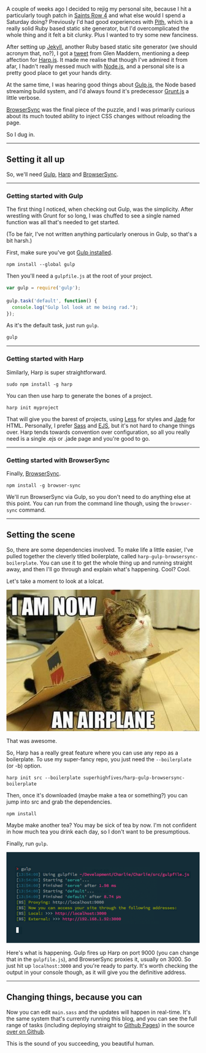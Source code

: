A couple of weeks ago I decided to rejig my personal site, because I hit a particularly tough patch in [Saints Row 4](saints-row-4) and what else would I spend a Saturday doing? Previously I'd had good experiences with [Pith](pith), which is a really solid Ruby based static site generator, but I'd overcomplicated the whole thing and it felt a bit clunky. Plus I wanted to try some new fanciness.

After setting up [Jekyll](jekyll), another Ruby based static site generator (we should acronym that, no?), I got a [tweet](tweet) from Glen Maddern, mentioning a deep affection for [Harp.js](harp). It made me realise that though I've admired it from afar, I hadn't really messed much with [Node.js](node), and a personal site is a pretty good place to get your hands dirty.

At the same time, I was hearing good things about [Gulp.js](gulp), the Node based streaming build system, and I'd always found it's predecessor [Grunt.js](grunt) a little verbose.

[BrowserSync](browsersync) was the final piece of the puzzle, and I was primarily curious about its much touted ability to inject CSS changes without reloading the page.

So I dug in.

---

## Setting it all up

So, we'll need [Gulp](gulp), [Harp](harp) and [BrowserSync](browsersync).

---

### Getting started with Gulp

The first thing I noticed, when checking out Gulp, was the simplicity. After wrestling with Grunt for so long, I was chuffed to see a single named function was all that's needed to get started.

(To be fair, I've not written anything particularly onerous in Gulp, so that's a bit harsh.)

First, make sure you've got [Gulp installed](gulp-getting-started).

```console
npm install --global gulp
```

Then you'll need a ```gulpfile.js``` at the root of your project.

```javascript
var gulp = require('gulp');

gulp.task('default', function() {
  console.log("Gulp lol look at me being rad.");
});
```

As it's the default task, just run ```gulp```.

```javascript
gulp
```

---

### Getting started with Harp

Similarly, Harp is super straightforward.

```console
sudo npm install -g harp
```

You can then use harp to generate the bones of a project.

```console
harp init myproject
```

That will give you the barest of projects, using [Less](less) for styles and [Jade](jade) for HTML. Personally, I prefer [Sass](sass) and [EJS](ejs), but it's not hard to change things over. Harp tends towards convention over configuration, so all you really need is a single .ejs or .jade page and you're good to go.

---

### Getting started with BrowserSync

Finally, [BrowserSync](browsersync).

```console
npm install -g browser-sync
```

We'll run BrowserSync via Gulp, so you don't need to do anything else at this point. You can run from the command line though, using the ```browser-sync``` command.

---

## Setting the scene

So, there are some dependencies involved. To make life a little easier, I've pulled together the cleverly titled boilerplate, called ```harp-gulp-browsersync-boilerplate```. You can use it to get the whole thing up and running straight away, and then I'll go through and explain what's happening. Cool? Cool.

Let's take a moment to look at a lolcat.

![Phew.](/images/writing/harp-gulp-and-browsersync/image-lolcat.jpg)

That was awesome.

So, Harp has a really great feature where you can use any repo as a boilerplate. To use my super-fancy repo, you just need the ```--boilerplate``` (or -b) option.

```console
harp init src --boilerplate superhighfives/harp-gulp-browsersync-boilerplate
```

Then, once it's downloaded (maybe make a tea or something?) you can jump into src and grab the dependencies.

```console
npm install
```

Maybe make another tea? You may be sick of tea by now. I'm not confident in how much tea you drink each day, so I don't want to be presumptious.

Finally, run ```gulp```.

![An example of the terminal output you should probably see.](/images/writing/harp-gulp-and-browsersync/image-terminal.png)

Here's what is happening. Gulp fires up Harp on port 9000 (you can change that in the ```gulpfile.js```), and BrowserSync proxies it, usually on 3000. So just hit up ```localhost:3000``` and you're ready to party. It's worth checking the output in your console though, as it will give you the definitive address.

---

## Changing things, because you can

Now you can edit ```main.sass``` and the updates will happen in real-time. It's the same system that's currently running this blog, and you can see the full range of tasks (including deploying straight to [Github Pages](github-pages)) in the source [over on Github](charlie-source).

This is the sound of you succeeding, you beautiful human.

  [saints-row-4]: http://www.saintsrow.com/uk
  [pith]: https://github.com/mdub/pith
  [jekyll]: http://jekyllrb.com/
  [tweet]: https://twitter.com/glenmaddern/status/499330737431015425
  [harp]: http://harpjs.com/
  [node]: http://nodejs.org/
  [gulp]: http://gulpjs.com/
  [grunt]: http://gruntjs.com/
  [gulp-getting-started]: https://github.com/gulpjs/gulp/blob/master/docs/getting-started.md#getting-started
  [browsersync]: http://browsersync.io
  [less]: http://lesscss.org/
  [jade]: http://jade-lang.com/
  [sass]: http://sass-lang.com/
  [ejs]: http://embeddedjs.com/
  [github-pages]: https://pages.github.com/
  [charlie-source]: https://github.com/superhighfives/charlie-deux